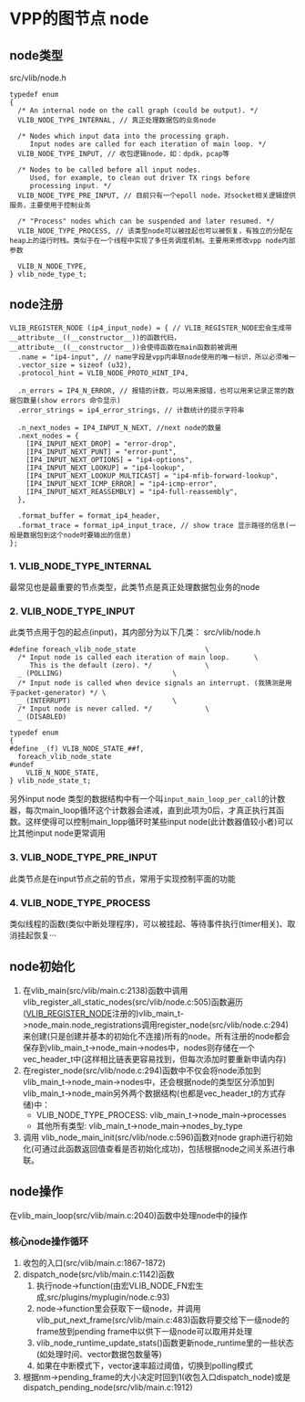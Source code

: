# VPP的图节点 node
## node类型
src/vlib/node.h
```
typedef enum
{
  /* An internal node on the call graph (could be output). */
  VLIB_NODE_TYPE_INTERNAL, // 真正处理数据包的业务node

  /* Nodes which input data into the processing graph.
     Input nodes are called for each iteration of main loop. */
  VLIB_NODE_TYPE_INPUT, // 收包逻辑node，如：dpdk，pcap等

  /* Nodes to be called before all input nodes.
     Used, for example, to clean out driver TX rings before
     processing input. */
  VLIB_NODE_TYPE_PRE_INPUT, // 目前只有一个epoll node，对socket相关逻辑提供服务，主要使用于控制业务

  /* "Process" nodes which can be suspended and later resumed. */
  VLIB_NODE_TYPE_PROCESS, // 该类型node可以被挂起也可以被恢复，有独立的分配在heap上的运行时栈。类似于在一个线程中实现了多任务调度机制。主要用来修改vpp node内部参数

  VLIB_N_NODE_TYPE,
} vlib_node_type_t;
```
## node注册
```
VLIB_REGISTER_NODE (ip4_input_node) = { // VLIB_REGISTER_NODE宏会生成带__attribute__((__constructor__))的函数代码，__attribute__((__constructor__))会使得函数在main函数前被调用
  .name = "ip4-input", // name字段是vpp内串联node使用的唯一标识，所以必须唯一
  .vector_size = sizeof (u32),
  .protocol_hint = VLIB_NODE_PROTO_HINT_IP4,

  .n_errors = IP4_N_ERROR, // 报错的计数，可以用来报错，也可以用来记录正常的数据包数量(show errors 命令显示)
  .error_strings = ip4_error_strings, // 计数统计的提示字符串

  .n_next_nodes = IP4_INPUT_N_NEXT, //next node的数量
  .next_nodes = {
    [IP4_INPUT_NEXT_DROP] = "error-drop",
    [IP4_INPUT_NEXT_PUNT] = "error-punt",
    [IP4_INPUT_NEXT_OPTIONS] = "ip4-options",
    [IP4_INPUT_NEXT_LOOKUP] = "ip4-lookup",
    [IP4_INPUT_NEXT_LOOKUP_MULTICAST] = "ip4-mfib-forward-lookup",
    [IP4_INPUT_NEXT_ICMP_ERROR] = "ip4-icmp-error",
    [IP4_INPUT_NEXT_REASSEMBLY] = "ip4-full-reassembly",
  },

  .format_buffer = format_ip4_header,
  .format_trace = format_ip4_input_trace, // show trace 显示路径的信息(一般是数据包到这个node时要输出的信息)
};
```
### 1. VLIB_NODE_TYPE_INTERNAL 
最常见也是最重要的节点类型，此类节点是真正处理数据包业务的node
### 2. VLIB_NODE_TYPE_INPUT
此类节点用于包的起点(input)，其内部分为以下几类：
src/vlib/node.h
```
#define foreach_vlib_node_state					\
  /* Input node is called each iteration of main loop.		\
     This is the default (zero). */				\
  _ (POLLING)							\
  /* Input node is called when device signals an interrupt. (我猜测是用于packet-generator) */	\
  _ (INTERRUPT)							\
  /* Input node is never called. */				\
  _ (DISABLED)

typedef enum
{
#define _(f) VLIB_NODE_STATE_##f,
  foreach_vlib_node_state
#undef _
    VLIB_N_NODE_STATE,
} vlib_node_state_t;
```
另外input node 类型的数据结构中有一个叫`input_main_loop_per_call`的计数器，每次main_loop循环这个计数器会递减，直到此项为0后，才真正执行其函数。这样使得可以控制main_lopp循环时某些input node(此计数器值较小者)可以比其他input node更常调用
### 3. VLIB_NODE_TYPE_PRE_INPUT
此类节点是在input节点之前的节点，常用于实现控制平面的功能
### 4. VLIB_NODE_TYPE_PROCESS
类似线程的函数(类似中断处理程序)，可以被挂起、等待事件执行(timer相关)、取消挂起恢复···
## node初始化
1. 在vlib_main(src/vlib/main.c:2138)函数中调用 vlib_register_all_static_nodes(src/vlib/node.c:505)函数遍历([VLIB_REGISTER_NODE](#main函数之前)注册的)vlib_main_t->node_main.node_registrations调用register_node(src/vlib/node.c:294)来创建(只是创建并基本的初始化不连接)所有的node。所有注册的node都会保存到vlib_main_t->node_main->nodes中，nodes则存储在一个vec_header_t中(这样相比链表更容易找到，但每次添加时要重新申请内存)
2. 在register_node(src/vlib/node.c:294)函数中不仅会将node添加到vlib_main_t->node_main->nodes中，还会根据node的类型区分添加到vlib_main_t->node_main另外两个数据结构(也都是vec_header_t的方式存储)中：
   - VLIB_NODE_TYPE_PROCESS: vlib_main_t->node_main->processes
   - 其他所有类型: vlib_main_t->node_main->nodes_by_type
3. 调用 vlib_node_main_init(src/vlib/node.c:596)函数对node graph进行初始化(可通过此函数返回值查看是否初始化成功)，包括根据node之间关系进行串联。
## node操作
在vlib_main_loop(src/vlib/main.c:2040)函数中处理node中的操作
### 核心node操作循环
1. 收包的入口(src/vlib/main.c:1867-1872)
2. dispatch_node(src/vlib/main.c:1142)函数
   1. 执行node->function(由宏VLIB_NODE_FN宏生成,src/plugins/myplugin/node.c:93)
   2. node->function里会获取下一级node，并调用vlib_put_next_frame(src/vlib/main.c:483)函数将要交给下一级node的frame放到pending frame中以供下一级node可以取用并处理
   3. vlib_node_runtime_update_stats()函数更新node_runtime里的一些状态(如处理时间、vector数据包数量等)
   4. 如果在中断模式下，vector速率超过阈值，切换到polling模式
3. 根据nm->pending_frame的大小决定时回到1(收包入口dispatch_node)或是dispatch_pending_node(src/vlib/main.c:1912)